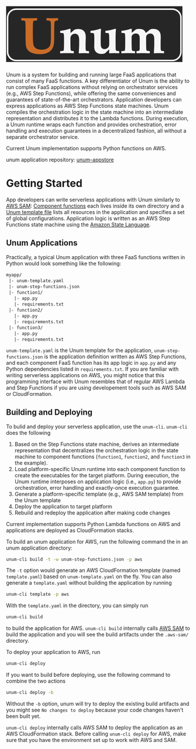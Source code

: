 # ![Unum](https://github.com/LedgeDash/unum/blob/main/docs/assets/logo.png "Unum Logo")

Unum is a system for building and running large FaaS applications that consist of many FaaS functions. A key differentiator of Unum is the ability to run complex FaaS applications without relying on orchestrator services (e.g., AWS Step Functions), while offering the same conveniences and guarantees of state-of-the-art orchestrators. Application developers can express applications as AWS Step Functions state machines. Unum compiles the orchestration logic in the state machine into an intermediate representation and distributes it to the Lambda functions. During execution, a Unum runtime wraps each function and provides orchestration, error handling and execution guarantees in a decentralized fashion, all without a separate orchestrator service.

[//]: # (Unum supports all patterns from AWS Step Functions. Including: List here. What are the other orchestrators with additional patterns not covered by Step Functions?)

Current Unum implementation supports Python functions on AWS.

unum application repository:
[unum-appstore](https://github.com/LedgeDash/unum-appstore)

# Getting Started

App developers can write serverless applications with Unum similarly to [AWS SAM](https://aws.amazon.com/serverless/sam/): [Component functions]() each lives inside its own directory and a [Unum template file]() lists all resources in the application and specifies a set of global configurations. Application logic is written as an AWS Step Functions state machine using the [Amazon State Language](https://states-language.net/spec.html).

## Unum Applications

Practically, a typical Unum application with three FaaS functions written in Python would look something like the following:

```
myapp/
 |- unum-template.yaml
 |- unum-step-functions.json
 |- function1/
   |- app.py
   |- requirements.txt
 |- function2/
   |- app.py
   |- requirements.txt
 |- function3/
   |- app.py
   |- requirements.txt
```

`unum-template.yaml` is the Unum template for the application, `unum-step-functions.json` is the application definition written as AWS Step Functions, and each component FaaS function has its app logic in `app.py` and any Python dependencies listed in `requirements.txt`. If you are familiar with writing serverless applications on AWS, you might notice that this programming interface with Unum resembles that of regular AWS Lambda and Step Functions if you are using developement tools such as AWS SAM or CloudFormation.

## Building and Deploying

To bulid and deploy your serverless application, use the `unum-cli`. `unum-cli` does the following 

1. Based on the Step Functions state machine, derives an intermediate representation that decentralizes the orchestration logic in the state machine to component functions (`function1`, `function2`, and `function3` in the example).
2. Load platform-specific Unum runtime into each component function to create the executables for the target platform. During execution, the Unum runtime interposes on application logic (i.e., `app.py`) to provide orchestration, error handling and exactly-once execution guarantee.
3. Generate a platform-specific template (e.g., AWS SAM template) from the Unum template
4. Deploy the application to target platform
5. Rebuild and redeploy the application after making code changes

Current implementation supports Python Lambda functions on AWS and applications are deployed as CloudFormation stacks.

To build an unum application for AWS, run the following command the in an unum
application directory:

```bash
unum-cli build -t -w unum-step-functions.json -p aws
```

The `-t` option would generate an AWS CloudFormation template (named
`template.yaml`) based on `unum-template.yaml` on the fly. You can also
generate a `template.yaml` without building the application by running

```bash
unum-cli template -p aws
```

With the `template.yaml` in the directory, you can simply run

```bash
unum-cli build
```

to build the application for AWS. `unum-cli build` internally calls [AWS SAM](https://docs.aws.amazon.com/serverless-application-model/latest/developerguide/what-is-sam.html) to build the application and you will see the build artifacts under the `.aws-sam/` directory.

To deploy your application to AWS, run

```bash
unum-cli deploy
```

If you want to build before deploying, use the following command to combine the two actions

```bash
unum-cli deploy -b
```

Without the `-b` option, unum will try to deploy the existing build artifacts
and you might see `No changes to deploy` because your code changes haven't
been built yet.

`unum-cli deploy` internally calls AWS SAM to deploy the application as an AWS CloudFormation stack. Before calling `unum-cli deploy` for AWS, make sure that you have the environment set up to work with AWS and SAM. 
